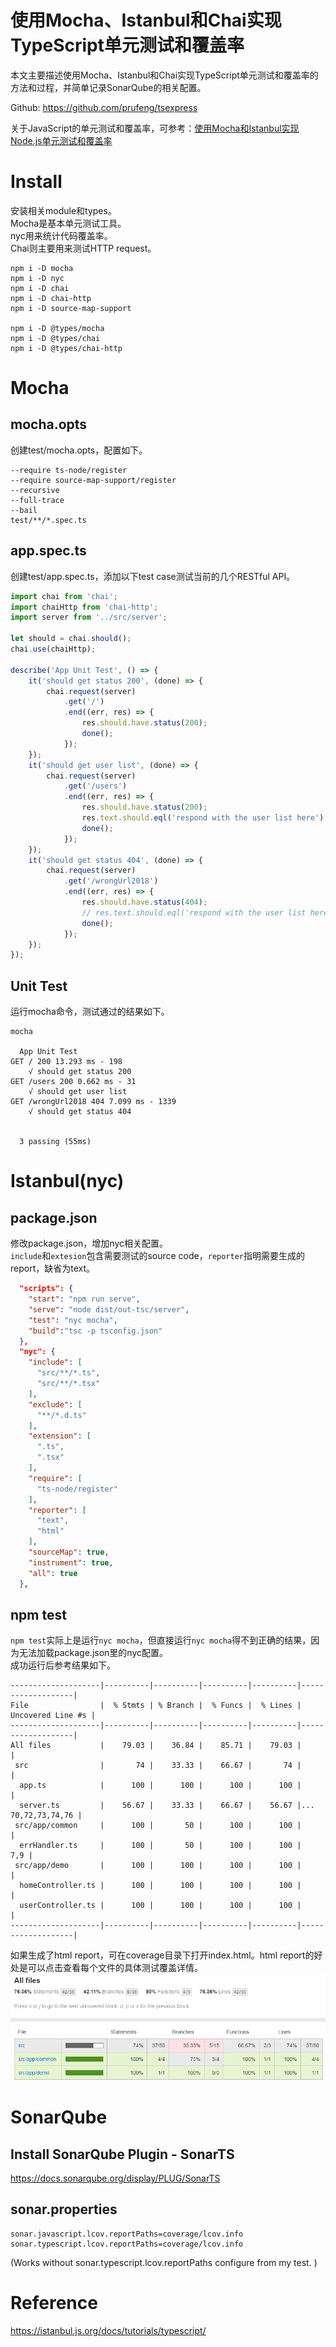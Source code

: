 使用Mocha、Istanbul和Chai实现TypeScript单元测试和覆盖率
====
本文主要描述使用Mocha、Istanbul和Chai实现TypeScript单元测试和覆盖率的方法和过程，并简单记录SonarQube的相关配置。

Github: https://github.com/prufeng/tsexpress

关于JavaScript的单元测试和覆盖率，可参考：[使用Mocha和Istanbul实现Node.js单元测试和覆盖率](https://blog.csdn.net/prufeng/article/details/83043246)   

# Install
安装相关module和types。   
Mocha是基本单元测试工具。   
nyc用来统计代码覆盖率。   
Chai则主要用来测试HTTP request。

```
npm i -D mocha
npm i -D nyc
npm i -D chai
npm i -D chai-http
npm i -D source-map-support

npm i -D @types/mocha
npm i -D @types/chai
npm i -D @types/chai-http
```
# Mocha
## mocha.opts
创建test/mocha.opts，配置如下。
```
--require ts-node/register
--require source-map-support/register
--recursive
--full-trace
--bail
test/**/*.spec.ts
```
## app.spec.ts
创建test/app.spec.ts，添加以下test case测试当前的几个RESTful API。

```typescript
import chai from 'chai';
import chaiHttp from 'chai-http';
import server from '../src/server';

let should = chai.should();
chai.use(chaiHttp);

describe('App Unit Test', () => {
    it('should get status 200', (done) => {
        chai.request(server)
            .get('/')
            .end((err, res) => {
                res.should.have.status(200);
                done();
            });
    });
    it('should get user list', (done) => {
        chai.request(server)
            .get('/users')
            .end((err, res) => {
                res.should.have.status(200);
                res.text.should.eql('respond with the user list here');
                done();
            });
    });
    it('should get status 404', (done) => {
        chai.request(server)
            .get('/wrongUrl2018')
            .end((err, res) => {
                res.should.have.status(404);
                // res.text.should.eql('respond with the user list here');
                done();
            });
    });
});

```
## Unit Test
运行mocha命令，测试通过的结果如下。

```
mocha

  App Unit Test
GET / 200 13.293 ms - 198
    √ should get status 200
GET /users 200 0.662 ms - 31
    √ should get user list
GET /wrongUrl2018 404 7.099 ms - 1339
    √ should get status 404


  3 passing (55ms)
```
# Istanbul(nyc)
## package.json
修改package.json，增加nyc相关配置。   
`include`和`extesion`包含需要测试的source code，`reporter`指明需要生成的report，缺省为text。

```json
  "scripts": {
    "start": "npm run serve",
    "serve": "node dist/out-tsc/server",
    "test": "nyc mocha",
    "build":"tsc -p tsconfig.json"
  },
  "nyc": {
    "include": [
      "src/**/*.ts",
      "src/**/*.tsx"
    ],
    "exclude": [
      "**/*.d.ts"
    ],
    "extension": [
      ".ts",
      ".tsx"
    ],
    "require": [
      "ts-node/register"
    ],
    "reporter": [
      "text",
      "html"
    ],
    "sourceMap": true,
    "instrument": true,
    "all": true
  },
```

## npm test
`npm test`实际上是运行`nyc mocha`，但直接运行`nyc mocha`得不到正确的结果，因为无法加载package.json里的nyc配置。   
成功运行后参考结果如下。

```
--------------------|----------|----------|----------|----------|-------------------|
File                |  % Stmts | % Branch |  % Funcs |  % Lines | Uncovered Line #s |
--------------------|----------|----------|----------|----------|-------------------|
All files           |    79.03 |    36.84 |    85.71 |    79.03 |                   |
 src                |       74 |    33.33 |    66.67 |       74 |                   |
  app.ts            |      100 |      100 |      100 |      100 |                   |
  server.ts         |    56.67 |    33.33 |    66.67 |    56.67 |... 70,72,73,74,76 |
 src/app/common     |      100 |       50 |      100 |      100 |                   |
  errHandler.ts     |      100 |       50 |      100 |      100 |               7,9 |
 src/app/demo       |      100 |      100 |      100 |      100 |                   |
  homeController.ts |      100 |      100 |      100 |      100 |                   |
  userController.ts |      100 |      100 |      100 |      100 |                   |
--------------------|----------|----------|----------|----------|-------------------|
```
如果生成了html report，可在coverage目录下打开index.html。html report的好处是可以点击查看每个文件的具体测试覆盖详情。
![nyc html report](assets/nyc_html.PNG)

# SonarQube
## Install SonarQube Plugin - SonarTS
https://docs.sonarqube.org/display/PLUG/SonarTS

## sonar.properties
```
sonar.javascript.lcov.reportPaths=coverage/lcov.info
sonar.typescript.lcov.reportPaths=coverage/lcov.info
```
(Works without sonar.typescript.lcov.reportPaths configure from my test. )

# Reference
https://istanbul.js.org/docs/tutorials/typescript/

